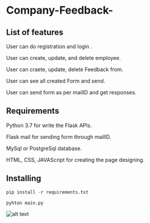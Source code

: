 # Company-Feedback-

## List of features


User can do registration and login .

User can create, update, and delete employee.

User can craete, update, delete Feedback from.

User can see all created Form and send.

User can send form as per mailID and get responses.

## Requirements

Python 3.7 for write the Flask APIs.

Flask mail for sending form through mailID.

MySql or PostgreSql database.

HTML, CSS, JAVAScript for creating the page designing.

## Installing

```python
pip install -r requirements.txt

```
```python
pyhton main.py
```
![alt text](screenshots/filename.png "Description goes here")

